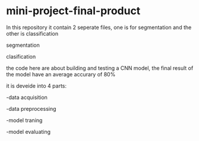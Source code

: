 # mini-project-final-product
In this repository it contain 2 seperate files, one is for segmentation and the other is classification 

segmentation





clasification 

the code here are about building and testing a CNN model, the final result of the model have an average accurary of 80%

it is deveide into 4 parts:

-data acquisition

-data preprocessing

-model traning

-model evaluating 
